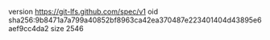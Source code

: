 version https://git-lfs.github.com/spec/v1
oid sha256:9b8471a7a799a40852bf8963ca42ea370487e223401404d43895e6aef9cc4da2
size 2546
